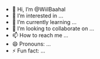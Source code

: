 - 👋 Hi, I’m @WiilBaahal
- 👀 I’m interested in ...
- 🌱 I’m currently learning ...
- 💞️ I’m looking to collaborate on ...
- 📫 How to reach me ...
- 😄 Pronouns: ...
- ⚡ Fun fact: ...

<!---
WiilBaahal/WiilBaahal is a ✨ special ✨ repository because its `README.md` (this file) appears on your GitHub profile.
You can click the Preview link to take a look at your changes.
--->
